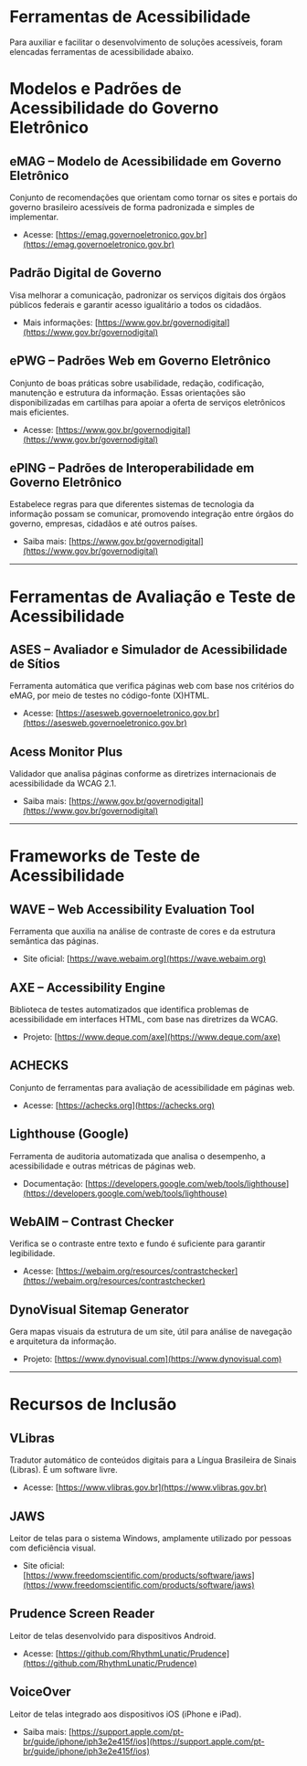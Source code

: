 # Ferramentas de Acessibilidade

Para auxiliar e facilitar o desenvolvimento de soluções acessíveis, foram elencadas ferramentas de acessibilidade abaixo.

# Modelos e Padrões de Acessibilidade do Governo Eletrônico

## eMAG – Modelo de Acessibilidade em Governo Eletrônico

Conjunto de recomendações que orientam como tornar os sites e portais do governo brasileiro acessíveis de forma padronizada e simples de implementar.

- Acesse: [https://emag.governoeletronico.gov.br](https://emag.governoeletronico.gov.br)

## Padrão Digital de Governo

Visa melhorar a comunicação, padronizar os serviços digitais dos órgãos públicos federais e garantir acesso igualitário a todos os cidadãos.

- Mais informações: [https://www.gov.br/governodigital](https://www.gov.br/governodigital)

## ePWG – Padrões Web em Governo Eletrônico

Conjunto de boas práticas sobre usabilidade, redação, codificação, manutenção e estrutura da informação. Essas orientações são disponibilizadas em cartilhas para apoiar a oferta de serviços eletrônicos mais eficientes.

- Acesse: [https://www.gov.br/governodigital](https://www.gov.br/governodigital)

## ePING – Padrões de Interoperabilidade em Governo Eletrônico

Estabelece regras para que diferentes sistemas de tecnologia da informação possam se comunicar, promovendo integração entre órgãos do governo, empresas, cidadãos e até outros países.

- Saiba mais: [https://www.gov.br/governodigital](https://www.gov.br/governodigital)

---

# Ferramentas de Avaliação e Teste de Acessibilidade

## ASES – Avaliador e Simulador de Acessibilidade de Sítios

Ferramenta automática que verifica páginas web com base nos critérios do eMAG, por meio de testes no código-fonte (X)HTML.

- Acesse: [https://asesweb.governoeletronico.gov.br](https://asesweb.governoeletronico.gov.br)

## Acess Monitor Plus

Validador que analisa páginas conforme as diretrizes internacionais de acessibilidade da WCAG 2.1.

- Saiba mais: [https://www.gov.br/governodigital](https://www.gov.br/governodigital)

---

# Frameworks de Teste de Acessibilidade

## WAVE – Web Accessibility Evaluation Tool

Ferramenta que auxilia na análise de contraste de cores e da estrutura semântica das páginas.

- Site oficial: [https://wave.webaim.org](https://wave.webaim.org)

## AXE – Accessibility Engine

Biblioteca de testes automatizados que identifica problemas de acessibilidade em interfaces HTML, com base nas diretrizes da WCAG.

- Projeto: [https://www.deque.com/axe](https://www.deque.com/axe)

## ACHECKS

Conjunto de ferramentas para avaliação de acessibilidade em páginas web.

- Acesse: [https://achecks.org](https://achecks.org)

## Lighthouse (Google)

Ferramenta de auditoria automatizada que analisa o desempenho, a acessibilidade e outras métricas de páginas web.

- Documentação: [https://developers.google.com/web/tools/lighthouse](https://developers.google.com/web/tools/lighthouse)

## WebAIM – Contrast Checker

Verifica se o contraste entre texto e fundo é suficiente para garantir legibilidade.

- Acesse: [https://webaim.org/resources/contrastchecker](https://webaim.org/resources/contrastchecker)

## DynoVisual Sitemap Generator

Gera mapas visuais da estrutura de um site, útil para análise de navegação e arquitetura da informação.

- Projeto: [https://www.dynovisual.com](https://www.dynovisual.com)

---

# Recursos de Inclusão

## VLibras

Tradutor automático de conteúdos digitais para a Língua Brasileira de Sinais (Libras). É um software livre.

- Acesse: [https://www.vlibras.gov.br](https://www.vlibras.gov.br)

## JAWS

Leitor de telas para o sistema Windows, amplamente utilizado por pessoas com deficiência visual.

- Site oficial: [https://www.freedomscientific.com/products/software/jaws](https://www.freedomscientific.com/products/software/jaws)

## Prudence Screen Reader

Leitor de telas desenvolvido para dispositivos Android.

- Acesse: [https://github.com/RhythmLunatic/Prudence](https://github.com/RhythmLunatic/Prudence)

## VoiceOver

Leitor de telas integrado aos dispositivos iOS (iPhone e iPad).

- Saiba mais: [https://support.apple.com/pt-br/guide/iphone/iph3e2e415f/ios](https://support.apple.com/pt-br/guide/iphone/iph3e2e415f/ios)
